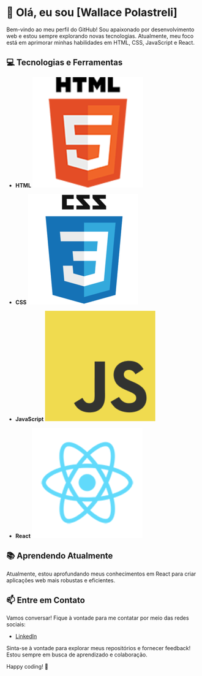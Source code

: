 # 👋 Olá, eu sou [Wallace Polastreli]

Bem-vindo ao meu perfil do GitHub! Sou apaixonado por desenvolvimento web e estou sempre explorando novas tecnologias. Atualmente, meu foco está em aprimorar minhas habilidades em HTML, CSS, JavaScript e React.

## 💻 Tecnologias e Ferramentas

- **HTML**
  ![HTML5](https://raw.githubusercontent.com/github/explore/80688e429a7d4ef2fca1e82350fe8e3517d3494d/topics/html/html.png)

- **CSS**
  ![CSS3](https://raw.githubusercontent.com/github/explore/80688e429a7d4ef2fca1e82350fe8e3517d3494d/topics/css/css.png)

- **JavaScript**
  ![JavaScript](https://raw.githubusercontent.com/github/explore/80688e429a7d4ef2fca1e82350fe8e3517d3494d/topics/javascript/javascript.png)

- **React**
  ![React](https://raw.githubusercontent.com/github/explore/80688e429a7d4ef2fca1e82350fe8e3517d3494d/topics/react/react.png)


## 📚 Aprendendo Atualmente

Atualmente, estou aprofundando meus conhecimentos em React para criar aplicações web mais robustas e eficientes.

## 📫 Entre em Contato

Vamos conversar! Fique à vontade para me contatar por meio das redes sociais:

- [LinkedIn](https://www.linkedin.com/in/wallace-polastreli-429160198/)

Sinta-se à vontade para explorar meus repositórios e fornecer feedback! Estou sempre em busca de aprendizado e colaboração.

Happy coding! 🚀

